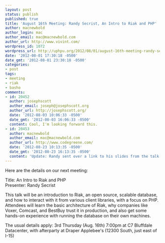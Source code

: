 ```yaml
---
layout: post
status: publish
published: true
title: 'August 16th Meeting: Randy Secrist, An Intro to Riak and PHP'
author: macnewbold
author_login: mac
author_email: mac@macnewbold.com
author_url: http://www.vivint.com/
wordpress_id: 1072
wordpress_url: http://uphpu.org/2012/08/01/august-16th-meeting-randy-secrist-an-intro-to-riak-and-php/
date: '2012-08-01 17:30:18 -0500'
date_gmt: '2012-08-01 23:30:18 -0500'
categories:
- post
tags:
- meeting
- riak
- basho
comments:
- id: 20452
  author: josephscott
  author_email: joseph@josephscott.org
  author_url: http://josephscott.org/
  date: '2012-08-03 10:06:33 -0500'
  date_gmt: '2012-08-03 16:06:33 -0500'
  content: Cool, I'm looking forward this.
- id: 20453
  author: macnewbold
  author_email: mac@macnewbold.com
  author_url: http://www.codegreene.com/
  date: '2012-08-23 10:13:35 -0500'
  date_gmt: '2012-08-23 16:13:35 -0500'
  content: 'Update: Randy sent over a link to his slides from the talk: http://www.slideshare.net/randysecrist/utah-php-users-group-2012'
---
```

<p>Here are the details on our next meeting:</p>
<p>Title: An Intro to Riak and PHP<br />
Presenter: Randy Secrist </p>
<p>This talk will be an introduction to Riak, an open source, scalable database, and how to interact with it from various client libraries, with a focus on PHP.  Attendees will learn the basic architecture of Riak, why companies like Voxer, Comcast, and BestBuy trust it in production, and also get some hands-on experience with running the database on their own machines.</p>
<p>The usual details apply: 3rd Thursday (Aug. 16th) 7:00pm at C7 Bluffdale Datacenter, with afterparty at Draper Applebee's (12300 South, just east of I-15)</p>
